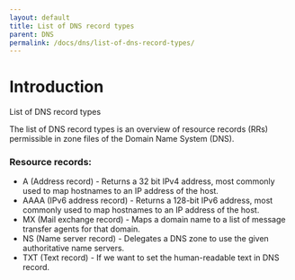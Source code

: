 ```yaml
---
layout: default
title: List of DNS record types
parent: DNS
permalink: /docs/dns/list-of-dns-record-types/
---
```

# Introduction
 List of DNS record types

The list of DNS record types is an overview of resource records (RRs) permissible in zone files of the Domain Name System (DNS).

### Resource records:

* A (Address record) - Returns a 32 bit IPv4 address, most commonly used to map hostnames to an IP address of the host.
* AAAA (IPv6 address record) - Returns a 128-bit IPv6 address, most commonly used to map hostnames to an IP address of the host.
* MX (Mail exchange record) - Maps a domain name to a list of message transfer agents for that domain.
* NS (Name server record) - Delegates a DNS zone to use the given authoritative name servers.
* TXT (Text record) - If we want to set the human-readable text in DNS record.
